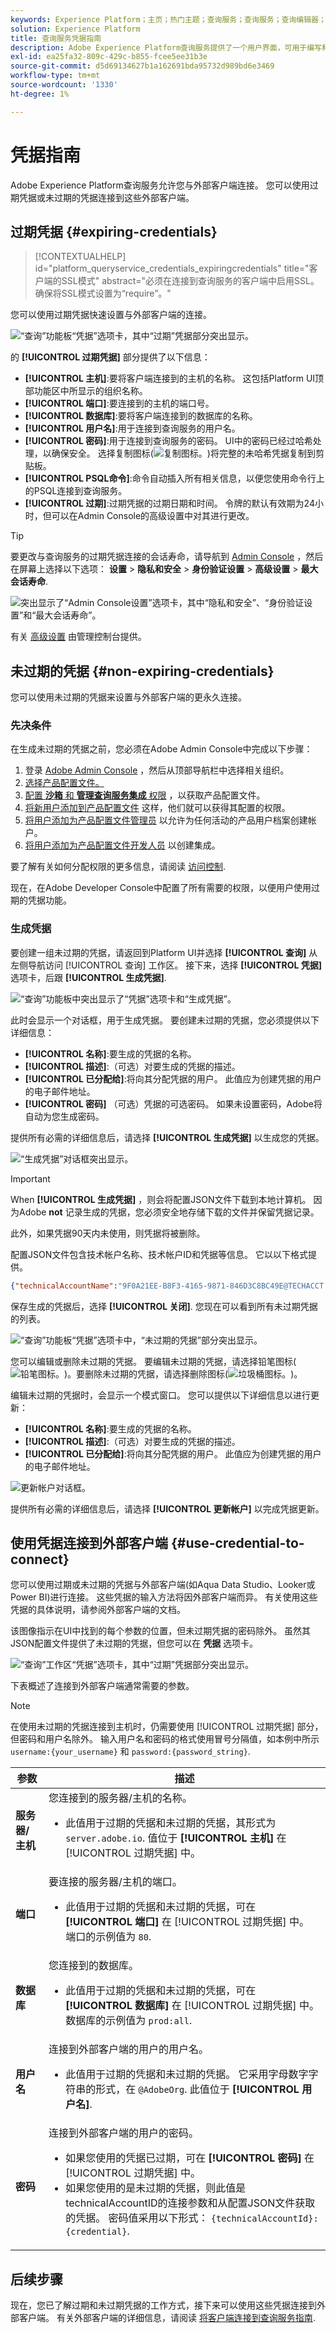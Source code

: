 ```yaml
---
keywords: Experience Platform；主页；热门主题；查询服务；查询服务；查询编辑器；查询编辑器；查询编辑器；查询编辑器；
solution: Experience Platform
title: 查询服务凭据指南
description: Adobe Experience Platform查询服务提供了一个用户界面，可用于编写和执行查询、查看以前执行的查询，以及访问由IMS组织内的用户保存的查询。
exl-id: ea25fa32-809c-429c-b855-fcee5ee31b3e
source-git-commit: d5d69134627b1a162691bda95732d989bd6e3469
workflow-type: tm+mt
source-wordcount: '1330'
ht-degree: 1%

---
```


# 凭据指南

Adobe Experience Platform查询服务允许您与外部客户端连接。 您可以使用过期凭据或未过期的凭据连接到这些外部客户端。

## 过期凭据 {#expiring-credentials}

>[!CONTEXTUALHELP]
>id="platform_queryservice_credentials_expiringcredentials"
>title="客户端的SSL模式"
>abstract="必须在连接到查询服务的客户端中启用SSL。 确保将SSL模式设置为“require”。"

您可以使用过期凭据快速设置与外部客户端的连接。

![“查询”功能板“凭据”选项卡，其中“过期”凭据部分突出显示。](../images/ui/credentials/expiring-credentials.png)

的 **[!UICONTROL 过期凭据]** 部分提供了以下信息：

- **[!UICONTROL 主机]**:要将客户端连接到的主机的名称。 这包括Platform UI顶部功能区中所显示的组织名称。
- **[!UICONTROL 端口]**:要连接到的主机的端口号。
- **[!UICONTROL 数据库]**:要将客户端连接到的数据库的名称。
- **[!UICONTROL 用户名]**:用于连接到查询服务的用户名。
- **[!UICONTROL 密码]**:用于连接到查询服务的密码。 UI中的密码已经过哈希处理，以确保安全。 选择复制图标(![复制图标。](../images/ui/credentials/copy-icon.png))将完整的未哈希凭据复制到剪贴板。
- **[!UICONTROL PSQL命令]**:命令自动插入所有相关信息，以便您使用命令行上的PSQL连接到查询服务。
- **[!UICONTROL 过期]**:过期凭据的过期日期和时间。 令牌的默认有效期为24小时，但可以在Admin Console的高级设置中对其进行更改。

>[!TIP]
>
>要更改与查询服务的过期凭据连接的会话寿命，请导航到 [Admin Console](https://adminconsole.adobe.com/) ，然后在屏幕上选择以下选项： **设置** > **隐私和安全** > **身份验证设置** > **高级设置** > **最大会话寿命**.
>
>![突出显示了“Admin Console设置”选项卡，其中“隐私和安全”、“身份验证设置”和“最大会话寿命”。](../images/ui/credentials/max-session-life.png)
>
>有关 [高级设置](https://helpx.adobe.com/enterprise/using/authentication-settings.html#advanced-settings) 由管理控制台提供。

## 未过期的凭据 {#non-expiring-credentials}

您可以使用未过期的凭据来设置与外部客户端的更永久连接。

### 先决条件

在生成未过期的凭据之前，您必须在Adobe Admin Console中完成以下步骤：

1. 登录 [Adobe Admin Console](https://adminconsole.adobe.com/) ，然后从顶部导航栏中选择相关组织。
2. [选择产品配置文件。](../../access-control/ui/browse.md)
3. [配置 **沙箱** 和 **管理查询服务集成** 权限](../../access-control/ui/permissions.md) ，以获取产品配置文件。
4. [将新用户添加到产品配置文件](../../access-control/ui/users.md) 这样，他们就可以获得其配置的权限。
5. [将用户添加为产品配置文件管理员](https://helpx.adobe.com/enterprise/using/manage-product-profiles.html) 以允许为任何活动的产品用户档案创建帐户。
6. [将用户添加为产品配置文件开发人员](https://helpx.adobe.com/enterprise/using/manage-developers.html) 以创建集成。

要了解有关如何分配权限的更多信息，请阅读 [访问控制](../../access-control/home.md).

现在，在Adobe Developer Console中配置了所有需要的权限，以便用户使用过期的凭据功能。

### 生成凭据

要创建一组未过期的凭据，请返回到Platform UI并选择 **[!UICONTROL 查询]** 从左侧导航访问 [!UICONTROL 查询] 工作区。 接下来，选择 **[!UICONTROL 凭据]** 选项卡，后跟 **[!UICONTROL 生成凭据]**.

![“查询”功能板中突出显示了“凭据”选项卡和“生成凭据”。](../images/ui/credentials/generate-credentials.png)

此时会显示一个对话框，用于生成凭据。 要创建未过期的凭据，您必须提供以下详细信息：

- **[!UICONTROL 名称]**:要生成的凭据的名称。
- **[!UICONTROL 描述]**:（可选）对要生成的凭据的描述。
- **[!UICONTROL 已分配给]**:将向其分配凭据的用户。 此值应为创建凭据的用户的电子邮件地址。
- **[!UICONTROL 密码]** （可选）凭据的可选密码。 如果未设置密码，Adobe将自动为您生成密码。

提供所有必需的详细信息后，请选择 **[!UICONTROL 生成凭据]** 以生成您的凭据。

![“生成凭据”对话框突出显示。](../images/ui/credentials/create-account.png)

>[!IMPORTANT]
>
>When **[!UICONTROL 生成凭据]** ，则会将配置JSON文件下载到本地计算机。 因为Adobe **not** 记录生成的凭据，您必须安全地存储下载的文件并保留凭据记录。
>
>此外，如果凭据90天内未使用，则凭据将被删除。

配置JSON文件包含技术帐户名称、技术帐户ID和凭据等信息。 它以以下格式提供。

```json
{"technicalAccountName":"9F0A21EE-B8F3-4165-9871-846D3C8BC49E@TECHACCT.ADOBE.COM","credential":"3d184fa9e0b94f33a7781905c05203ee","technicalAccountId":"4F2611B8613AA3670A495E55"}
```

保存生成的凭据后，选择 **[!UICONTROL 关闭]**. 您现在可以看到所有未过期凭据的列表。

![“查询”功能板“凭据”选项卡中，“未过期的凭据”部分突出显示。](../images/ui/credentials/list-credentials.png)

您可以编辑或删除未过期的凭据。 要编辑未过期的凭据，请选择铅笔图标(![铅笔图标。](../images/ui/credentials/edit-icon.png))。要删除未过期的凭据，请选择删除图标(![垃圾桶图标。](../images/ui/credentials/delete-icon.png))。

编辑未过期的凭据时，会显示一个模式窗口。 您可以提供以下详细信息以进行更新：

- **[!UICONTROL 名称]**:要生成的凭据的名称。
- **[!UICONTROL 描述]**:（可选）对要生成的凭据的描述。
- **[!UICONTROL 已分配给]**:将向其分配凭据的用户。 此值应为创建凭据的用户的电子邮件地址。

![更新帐户对话框。](../images/ui/credentials/update-credentials.png)

提供所有必需的详细信息后，请选择 **[!UICONTROL 更新帐户]** 以完成凭据更新。

## 使用凭据连接到外部客户端 {#use-credential-to-connect}

您可以使用过期或未过期的凭据与外部客户端(如Aqua Data Studio、Looker或Power BI)进行连接。 这些凭据的输入方法将因外部客户端而异。 有关使用这些凭据的具体说明，请参阅外部客户端的文档。

该图像指示在UI中找到的每个参数的位置，但未过期凭据的密码除外。 虽然其JSON配置文件提供了未过期的凭据，但您可以在 **凭据** 选项卡。

![“查询”工作区“凭据”选项卡，其中“过期”凭据部分突出显示。](../images/ui/credentials/expiring-credentials.png)

下表概述了连接到外部客户端通常需要的参数。

>[!NOTE]
>
>在使用未过期的凭据连接到主机时，仍需要使用 [!UICONTROL 过期凭据] 部分，但密码和用户名除外。
>输入用户名和密码的格式使用冒号分隔值，如本例中所示 `username:{your_username}` 和 `password:{password_string}`.

| 参数 | 描述 |
|---|---|
| **服务器/主机** | 您连接到的服务器/主机的名称。 <ul><li>此值用于过期的凭据和未过期的凭据，其形式为 `server.adobe.io`. 值位于 **[!UICONTROL 主机]** 在 [!UICONTROL 过期凭据] 中。</ul></li> |
| **端口** | 要连接的服务器/主机的端口。 <ul><li>此值用于过期的凭据和未过期的凭据，可在 **[!UICONTROL 端口]** 在 [!UICONTROL 过期凭据] 中。 端口的示例值为 `80`.</ul></li> |
| **数据库** | 您连接到的数据库。 <ul><li>此值用于过期的凭据和未过期的凭据，可在 **[!UICONTROL 数据库]** 在 [!UICONTROL 过期凭据] 中。 数据库的示例值为 `prod:all`.</ul></li> |
| **用户名** | 连接到外部客户端的用户的用户名。 <ul><li>此值用于过期的凭据和未过期的凭据。 它采用字母数字字符串的形式，在 `@AdobeOrg`. 此值位于 **[!UICONTROL 用户名]**.</li></ul> |
| **密码** | 连接到外部客户端的用户的密码。 <ul><li>如果您使用的凭据已过期，可在 **[!UICONTROL 密码]** 在 [!UICONTROL 过期凭据] 中。</li><li>如果您使用的是未过期的凭据，则此值是technicalAccountID的连接参数和从配置JSON文件获取的凭据。 密码值采用以下形式： `{technicalAccountId}:{credential}`.</li></ul> |

## 后续步骤

现在，您已了解过期和未过期凭据的工作方式，接下来可以使用这些凭据连接到外部客户端。 有关外部客户端的详细信息，请阅读 [将客户端连接到查询服务指南](../clients/overview.md).
